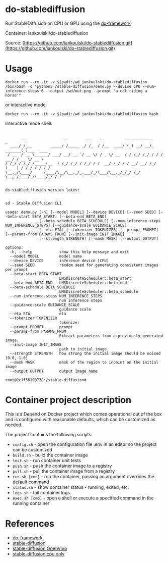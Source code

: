 # do-stablediffusion
Run StableDiffusion on CPU or GPU using the [do-framework](https://bit.ly/do-framework)

Container: iankoulski/do-stablediffusion

Source: [https://github.com/iankoulski/do-stablediffusion.git](https://github.com/iankoulski/do-stablediffusion.git)

# Usage

```
docker run --rm -it -v $(pwd):/wd iankoulski/do-stablediffusion /bin/bash -c "python3 /stable-diffusion/demo.py --device CPU --num-inference-steps 6 --output /wd/out.png --prompt 'a cat riding a horse'"
```

or interactive mode

```
docker run --rm -it -v $(pwd):/wd iankoulski/do-stablediffusion bash
```

Interactive mode shell:

```text

       __                 __        __    __         ___ ________           _           
  ____/ /___        _____/ /_____ _/ /_  / /__  ____/ (_) __/ __/_  _______(_)___  ____ 
 / __  / __ \______/ ___/ __/ __ `/ __ \/ / _ \/ __  / / /_/ /_/ / / / ___/ / __ \/ __ \
/ /_/ / /_/ /_____(__  ) /_/ /_/ / /_/ / /  __/ /_/ / / __/ __/ /_/ (__  ) / /_/ / / / /
\__,_/\____/     /____/\__/\__,_/_.___/_/\___/\__,_/_/_/ /_/  \__,_/____/_/\____/_/ /_/ 
                                                                                        

do-stablediffusion version latest


sd - Stable Diffusion CLI

usage: demo.py [-h] [--model MODEL] [--device DEVICE] [--seed SEED] [--beta-start BETA_START] [--beta-end BETA_END]
               [--beta-schedule BETA_SCHEDULE] [--num-inference-steps NUM_INFERENCE_STEPS] [--guidance-scale GUIDANCE_SCALE]
               [--eta ETA] [--tokenizer TOKENIZER] [--prompt PROMPT] [--params-from PARAMS_FROM] [--init-image INIT_IMAGE]
               [--strength STRENGTH] [--mask MASK] [--output OUTPUT]

options:
  -h, --help            show this help message and exit
  --model MODEL         model name
  --device DEVICE       inference device [CPU]
  --seed SEED           random seed for generating consistent images per prompt
  --beta-start BETA_START
                        LMSDiscreteScheduler::beta_start
  --beta-end BETA_END   LMSDiscreteScheduler::beta_end
  --beta-schedule BETA_SCHEDULE
                        LMSDiscreteScheduler::beta_schedule
  --num-inference-steps NUM_INFERENCE_STEPS
                        num inference steps
  --guidance-scale GUIDANCE_SCALE
                        guidance scale
  --eta ETA             eta
  --tokenizer TOKENIZER
                        tokenizer
  --prompt PROMPT       prompt
  --params-from PARAMS_FROM
                        Extract parameters from a previously generated image.
  --init-image INIT_IMAGE
                        path to initial image
  --strength STRENGTH   how strong the initial image should be noised [0.0, 1.0]
  --mask MASK           mask of the region to inpaint on the initial image
  --output OUTPUT       output image name

root@2c1f56198738:/stable-diffusion# 
```


# Container project description


This is a Depend on Docker project which comes operational out of the box 
and is configured with reasonable defaults, which can be customized as needed.


The project contains the following scripts:
* `config.sh` - open the configuration file .env in an editor so the project can be customized
* `build.sh` - build the container image
* `test.sh` - run container unit tests
* `push.sh` - push the container image to a registry
* `pull.sh` - pull the container image from a registry
* `run.sh [cmd]` - run the container, passing an argument overrides the default command
* `status.sh` - show container status - running, exited, etc.
* `logs.sh` - tail container logs
* `exec.sh [cmd]` - open a shell or execute a specified command in the running container

# References
* [do-framework](https://bit.ly/do-framework)
* [stable-diffusion](https://github.com/CompVis/stable-diffusion)
* [stable-diffusion OpenVino](https://github.com/bes-dev/stable_diffusion.openvino)
* [stable-diffusion cpu only](https://github.com/darkhemic/stable-diffusion-cpuonly)

